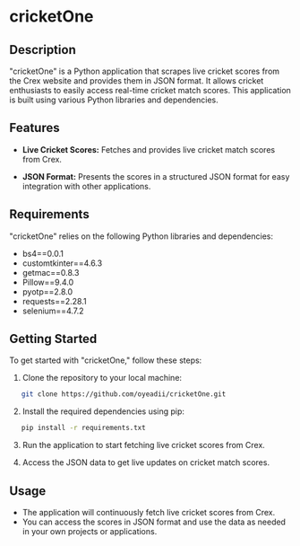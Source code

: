 # cricketOne

## Description

"cricketOne" is a Python application that scrapes live cricket scores from the Crex website and provides them in JSON format. It allows cricket enthusiasts to easily access real-time cricket match scores. This application is built using various Python libraries and dependencies.

## Features

- **Live Cricket Scores:** Fetches and provides live cricket match scores from Crex.

- **JSON Format:** Presents the scores in a structured JSON format for easy integration with other applications.

## Requirements

"cricketOne" relies on the following Python libraries and dependencies:

- bs4==0.0.1
- customtkinter==4.6.3
- getmac==0.8.3
- Pillow==9.4.0
- pyotp==2.8.0
- requests==2.28.1
- selenium==4.7.2

## Getting Started

To get started with "cricketOne," follow these steps:

1. Clone the repository to your local machine:
```bash
   git clone https://github.com/oyeadii/cricketOne.git
```

2. Install the required dependencies using pip:
```bash
   pip install -r requirements.txt
```

3. Run the application to start fetching live cricket scores from Crex.

4. Access the JSON data to get live updates on cricket match scores.

## Usage
- The application will continuously fetch live cricket scores from Crex.
- You can access the scores in JSON format and use the data as needed in your own projects or applications.
